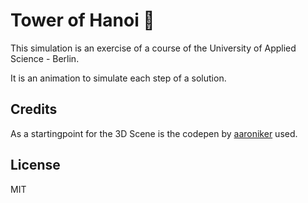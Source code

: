 # Tower of Hanoi 🗼

This simulation is an exercise of a course of the University of Applied Science - Berlin. 

It is an animation to simulate each step of a solution. 


## Credits 
As a startingpoint for the 3D Scene is the codepen by [aaroniker](https://codepen.io/aaroniker/pen/bGGMNPd?editors=0010) used.


## License

MIT